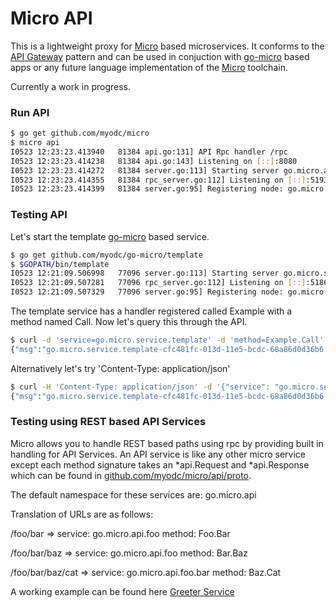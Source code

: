 # Micro API

This is a lightweight proxy for [Micro](https://github.com/myodc/micro) based microservices. It conforms to the [API Gateway](http://microservices.io/patterns/apigateway.html) pattern and can be used in conjuction with [go-micro](https://github.com/myodc/go-micro) based apps or any future language implementation of the [Micro](https://github.com/myodc/micro) toolchain.

Currently a work in progress.

### Run API
```bash
$ go get github.com/myodc/micro
$ micro api
I0523 12:23:23.413940   81384 api.go:131] API Rpc handler /rpc
I0523 12:23:23.414238   81384 api.go:143] Listening on [::]:8080
I0523 12:23:23.414272   81384 server.go:113] Starting server go.micro.api id go.micro.api-1f951765-013e-11e5-9273-68a86d0d36b6
I0523 12:23:23.414355   81384 rpc_server.go:112] Listening on [::]:51938
I0523 12:23:23.414399   81384 server.go:95] Registering node: go.micro.api-1f951765-013e-11e5-9273-68a86d0d36b6
```

### Testing API

Let's start the template [go-micro](https://github.com/myodc/go-micro) based service.
```bash
$ go get github.com/myodc/go-micro/template
$ $GOPATH/bin/template 
I0523 12:21:09.506998   77096 server.go:113] Starting server go.micro.service.template id go.micro.service.template-cfc481fc-013d-11e5-bcdc-68a86d0d36b6
I0523 12:21:09.507281   77096 rpc_server.go:112] Listening on [::]:51868
I0523 12:21:09.507329   77096 server.go:95] Registering node: go.micro.service.template-cfc481fc-013d-11e5-bcdc-68a86d0d36b6
```

The template service has a handler registered called Example with a method named Call. 
Now let's query this through the API. 
```bash
$ curl -d 'service=go.micro.service.template' -d 'method=Example.Call' -d 'request={"name": "Asim Aslam"}' http://localhost:8080/rpc
{"msg":"go.micro.service.template-cfc481fc-013d-11e5-bcdc-68a86d0d36b6: Hello Asim Aslam"}
```

Alternatively let's try 'Content-Type: application/json'
```bash
$ curl -H 'Content-Type: application/json' -d '{"service": "go.micro.service.template", "method": "Example.Call", "request": {"name": "Asim Aslam"}}' http://localhost:8080/rpc
{"msg":"go.micro.service.template-cfc481fc-013d-11e5-bcdc-68a86d0d36b6: Hello Asim Aslam"}
```

### Testing using REST based API Services

Micro allows you to handle REST based paths using rpc by providing built in handling for API Services. An API service is like any other 
micro service except each method signature takes an *api.Request and *api.Response which can be found in 
[github.com/myodc/micro/api/proto](https://github.com/myodc/micro/tree/master/api/proto).

The default namespace for these services are: go.micro.api

Translation of URLs are as follows:

/foo/bar => service: go.micro.api.foo method: Foo.Bar

/foo/bar/baz => service: go.micro.api.foo method: Bar.Baz

/foo/bar/baz/cat => service: go.micro.api.foo.bar method: Baz.Cat

A working example can be found here [Greeter Service](https://github.com/myodc/micro/tree/master/examples/greeter)
